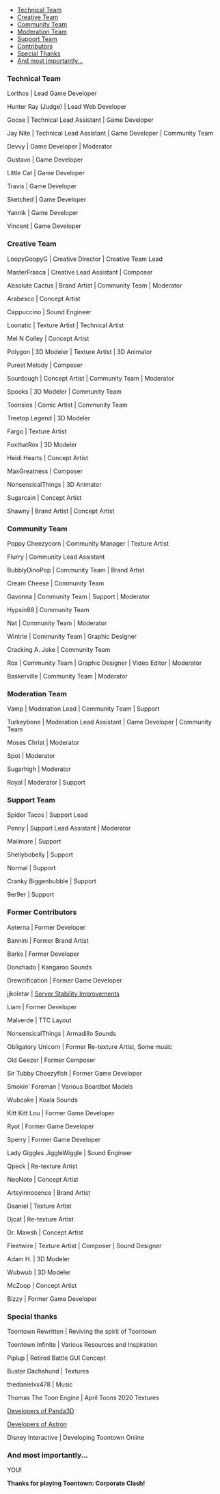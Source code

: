 * [Technical Team](#technical-team)
* [Creative Team](#creative-team)
* [Community Team](#community-team)
* [Moderation Team](#moderation-team)
* [Support Team](#support-team)
* [Contributors](#contributors)
* [Special Thanks](#special-thanks)
* [And most importantly...](#and-most-importantly)

### <a name="technical-team"></a>Technical Team

Lorthos | Lead Game Developer

Hunter Ray (Judge) | Lead Web Developer

Goose | Technical Lead Assistant | Game Developer

Jay Nite | Technical Lead Assistant | Game Developer | Community Team

Devvy | Game Developer | Moderator

Gustavo | Game Developer

Little Cat | Game Developer

Travis | Game Developer

Sketched | Game Developer

Yannik | Game Developer

Vincent | Game Developer


### <a name="creative-team"></a>Creative Team

LoopyGoopyG | Creative Director | Creative Team Lead

MasterFrasca | Creative Lead Assistant | Composer

Absolute Cactus | Brand Artist | Community Team | Moderator

Arabesco | Concept Artist

Cappuccino | Sound Engineer

Loonatic | Texture Artist | Technical Artist

Mel N Colley | Concept Artist

Polygon | 3D Modeler | Texture Artist | 3D Animator

Purest Melody | Composer

Sourdough | Concept Artist | Community Team | Moderator

Spooks | 3D Modeler | Community Team

Toonsies | Comic Artist | Community Team

Treetop Legend | 3D Modeler

Fargo | Texture Artist

FoxthatRox | 3D Modeler 

Heidi Hearts | Concept Artist

MaxGreatness | Composer

NonsensicalThings | 3D Animator

Sugarcain | Concept Artist

Shawny | Brand Artist | Concept Artist


### <a name="community-team"></a>Community Team

Poppy Cheezycorn | Community Manager | Texture Artist

Flurry | Community Lead Assistant

BubblyDinoPop | Community Team | Brand Artist

Cream Cheese | Community Team

Gavonna | Community Team | Support | Moderator

Hypsin88 | Community Team

Nat | Community Team | Moderator

Wintrie | Community Team | Graphic Designer

Cracking A. Joke | Community Team

Rox | Community Team | Graphic Designer | Video Editor | Moderator

Baskerville | Community Team | Moderator


### <a name="moderation-team"></a>Moderation Team

Vamp | Moderation Lead | Community Team | Support

Turkeybone | Moderation Lead Assistant | Game Developer | Community Team

Moses Christ | Moderator

Spot | Moderator

Sugarhigh | Moderator

Royal | Moderator | Support


### <a name="support-team"></a>Support Team

Spider Tacos | Support Lead

Penny | Support Lead Assistant | Moderator

Mailmare | Support

Shellybobelly | Support

Normal | Support

Cranky Biggenbubble | Support

9er9er | Support


### <a name="contributors"></a>Former Contributors

Aeterna | Former Developer

Bannini | Former Brand Artist

Barks | Former Developer

Donchado | Kangaroo Sounds

Drewcification | Former Game Developer

jjkoletar | [Server Stability Improvements](https://cdn.clash.lol/ThankYouJJ!.pdf)

Liam | Former Developer

Malverde | TTC Layout

NonsensicalThings | Armadillo Sounds

Obligatory Unicorn | Former Re-texture Artist, Some music

Old Geezer | Former Composer

Sir Tubby Cheezyfish | Former Game Developer

Smokin' Foreman | Various Boardbot Models

Wubcake | Koala Sounds

Kitt Kitt Lou | Former Game Developer

Ryot | Former Game Developer

Sperry | Former Game Developer

Lady Giggles JiggleWiggle | Sound Engineer

Qpeck | Re-texture Artist

NeoNote | Concept Artist

Artsyinnocence | Brand Artist

Daaniel | Texture Artist

Djcat | Re-texture Artist

Dr. Mawsh | Concept Artist

Fleetwire | Texture Artist | Composer | Sound Designer

Adam H. | 3D Modeler

Wubwub | 3D Modeler

McZoop | Concept Artist

Bizzy | Former Game Developer


### <a name="special-thanks"></a>Special thanks

Toontown Rewritten | Reviving the spirit of Toontown

Toontown Infinite | Various Resources and Inspiration

Piplup | Retired Battle GUI Concept

Buster Dachshund | Textures

thedanielxx478 | Music

Thomas The Toon Engine | April Toons 2020 Textures

[Developers of Panda3D](https://github.com/Astron/panda3d/graphs/contributors)

[Developers of Astron](https://github.com/Astron/Astron/graphs/contributors)

Disney Interactive | Developing Toontown Online


### <a name="and-most-importantly"></a>And most importantly...


YOU!


**Thanks for playing Toontown: Corporate Clash!**

